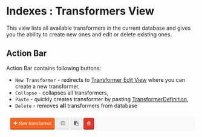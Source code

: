 # Indexes : Transformers View

This view lists all available transformers in the current database and gives you the ability to create new ones and edit or delete existing ones.

## Action Bar

Action Bar contains following buttons:

- `New Transformer` - redirects to [Transformer Edit View](../../../studio/overview/indexes/transformer-edit-view) where you can create a new transformer,
- `Collapse` - collapses all transformers,
- `Paste` - quickly creates transformer by pasting [TransformerDefinition](),
- `Delete` - removes **all** transformers from database

![Figure 0. Studio. Transformers View. Action Bar.](images/transformers-view-action-bar.png)  
